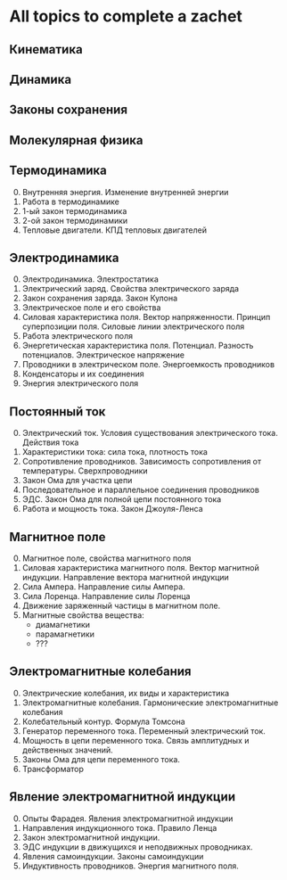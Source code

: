 # All topics to complete a zachet

## Кинематика

## Динамика

## Законы сохранения

## Молекулярная физика

## Термодинамика

0. Внутренняя энергия. Изменение внутренней энергии
1. Работа в термодинамике
2. 1-ый закон термодинамика
3. 2-ой закон термодинамики
4. Тепловые двигатели. КПД тепловых двигателей

## Электродинамика

0. Электродинамика. Электростатика
1. Электрический заряд. Свойства электрического заряда
2. Закон сохранения заряда. Закон Кулона
3. Электрическое поле и его свойства
4. Силовая характеристика поля. Вектор напряженности. Принцип суперпозиции поля. Силовые линии электрического поля
5. Работа электрического поля
6. Энергетическая характеристика поля. Потенциал. Разность потенциалов. Электрическое напряжение
7. Проводники в электрическом поле. Энергоемкость проводников
8. Конденсаторы и их соединения
9. Энергия электрического поля

## Постоянный ток

0. Электрический ток. Условия существования электрического тока. Действия тока
1. Характеристики тока: сила тока, плотность тока
2. Сопротивление проводников. Зависимость сопротивления от температуры. Сверхпроводники
3. Закон Ома для участка цепи
4. Последовательное и параллельное соединения проводников
5. ЭДС. Закон Ома для полной цепи постоянного тока
6. Работа и мощность тока. Закон Джоуля-Ленса

## Магнитное поле

0. Магнитное поле, свойства магнитного поля
1. Силовая характеристика магнитного поля. Вектор магнитной индукции. Направление вектора магнитной индукции
2. Сила Ампера. Направление силы Ампера.
3. Сила Лоренца. Направление силы Лоренца
4. Движение заряженный частицы в магнитном поле.
5. Магнитные свойства вещества:
   - диамагнетики
   - парамагнетики
   - ???

## Электромагнитные колебания

0. Электрические колебания, их виды и характеристика
1. Электромагнитные колебания. Гармонические электромагнитные колебания
2. Колебательный контур. Формула Томсона
3. Генератор переменного тока. Переменный электрический ток.
4. Мощность в цепи переменного тока. Связь амплитудных и действенных значений.
5. Законы Ома для цепи переменного тока.
6. Трансформатор

## Явление электромагнитной индукции

0. Опыты Фарадея. Явления электромагнитной индукции
1. Направления индукционного тока. Правило Ленца
2. Закон электромагнитной индукции.
3. ЭДС индукции в движущихся и неподвижных проводниках.
4. Явления самоиндукции. Законы самоиндукции
5. Индуктивность проводников. Энергия магнитного поля.


